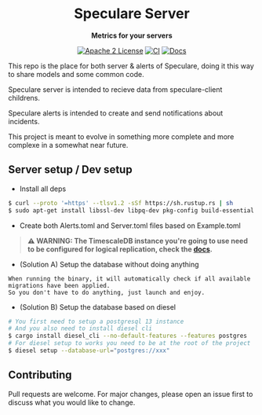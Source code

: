 <div align="center">
  <h1>Speculare Server</h1>
  <p>
    <strong>Metrics for your servers</strong>
  </p>
  <p>

[![Apache 2 License](https://img.shields.io/badge/license-Apache%202-blue.svg)](LICENSE)
[![CI](https://github.com/Martichou/speculare-server/workflows/CI/badge.svg)](https://github.com/Martichou/speculare-server/actions)
[![Docs](https://img.shields.io/badge/Docs-latest-green.svg)](https://docs.speculare.cloud)

  </p>
</div>

This repo is the place for both server & alerts of Speculare, doing it this way to share models and some common code.

Speculare server is intended to recieve data from speculare-client childrens.

Speculare alerts is intended to create and send notifications about incidents.

This project is meant to evolve in something more complete and more complexe in a somewhat near future.

Server setup / Dev setup
--------------------------

- Install all deps
```bash
$ curl --proto '=https' --tlsv1.2 -sSf https://sh.rustup.rs | sh
$ sudo apt-get install libssl-dev libpq-dev pkg-config build-essential
```

- Create both Alerts.toml and Server.toml files based on Example.toml

> **⚠ WARNING: The TimescaleDB instance you're going to use need to be configured for logical replication, check the [docs](https://docs.speculare.cloud).**

- (Solution A) Setup the database without doing anything
```
When running the binary, it will automatically check if all available migrations have been applied.
So you don't have to do anything, just launch and enjoy.
```

- (Solution B) Setup the database based on diesel
```bash
# You first need to setup a postgresql 13 instance
# And you also need to install diesel cli
$ cargo install diesel_cli --no-default-features --features postgres
# For diesel setup to works you need to be at the root of the project
$ diesel setup --database-url="postgres://xxx"
```

Contributing
--------------------------

Pull requests are welcome. For major changes, please open an issue first to discuss what you would like to change.
